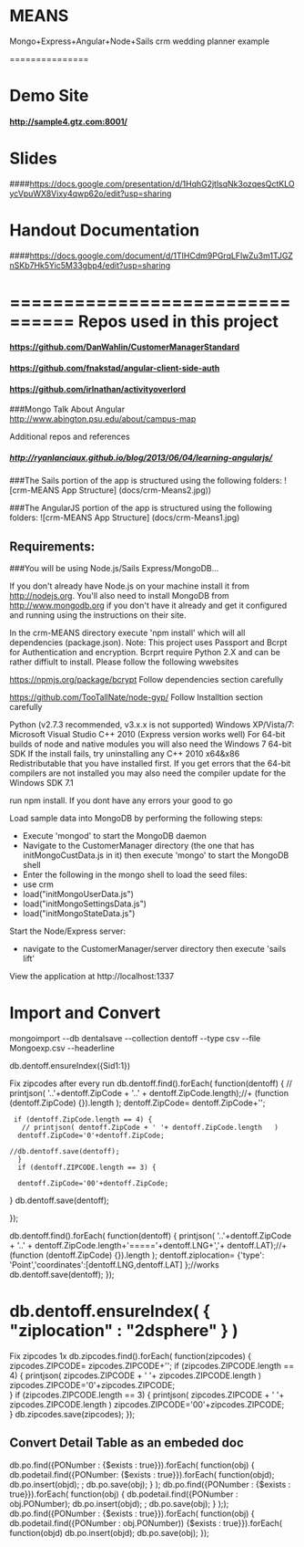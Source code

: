 MEANS
=====

Mongo+Express+Angular+Node+Sails
crm wedding planner example

===============
# Demo Site
#### http://sample4.gtz.com:8001/

# Slides
####https://docs.google.com/presentation/d/1HqhG2jtlsqNk3ozqesQctKLOycVpuWX8Vixy4qwp62o/edit?usp=sharing


# Handout Documentation
####https://docs.google.com/document/d/1TIHCdm9PGrqLFlwZu3m1TJGZnSKb7Hk5Yic5M33gbp4/edit?usp=sharing

================================
Repos used in this project
===============
#### https://github.com/DanWahlin/CustomerManagerStandard
#### https://github.com/fnakstad/angular-client-side-auth
#### https://github.com/irlnathan/activityoverlord

###Mongo Talk About Angular
http://www.abington.psu.edu/about/campus-map

Additional repos and references
##### http://ryanlanciaux.github.io/blog/2013/06/04/learning-angularjs/

###The Sails portion of the app is structured using the following folders:
![crm-MEANS App Structure]
(docs/crm-Means2.jpg))

###The AngularJS portion of the app is structured using the following folders:
![crm-MEANS App Structure]
(docs/crm-Means1.jpg)


## Requirements:

###You will be using Node.js/Sails Express/MongoDB...

If you don't already have Node.js on your machine install it from http://nodejs.org. You'll also need to install MongoDB from http://www.mongodb.org if you don't have it already and get it configured and running using the instructions on their site.

In the crm-MEANS directory execute 'npm install' which will all dependencies (package.json).
Note: This project uses Passport and Bcrpt for Authentication and encryption.
Bcrprt require Python 2.X and can be rather diffiult to install. Please follow the following wwebsites

https://npmjs.org/package/bcrypt
Follow dependencies section carefully

https://github.com/TooTallNate/node-gyp/
Follow Installtion section carefully

Python (v2.7.3 recommended, v3.x.x is not supported)
Windows XP/Vista/7:
Microsoft Visual Studio C++ 2010 (Express version works well)
For 64-bit builds of node and native modules you will also need the Windows 7 64-bit SDK
If the install fails, try uninstalling any C++ 2010 x64&x86 Redistributable that you have installed first.
If you get errors that the 64-bit compilers are not installed you may also need the compiler update for the Windows SDK 7.1

run npm install. If you dont have any errors your good to go

Load sample data into MongoDB by performing the following steps:

* Execute 'mongod' to start the MongoDB daemon
* Navigate to the CustomerManager directory (the one that has initMongoCustData.js in it) then execute 'mongo' to start the MongoDB shell
* Enter the following in the mongo shell to load the seed files:
 * use crm
 * load("initMongoUserData.js")
 * load("initMongoSettingsData.js")
 * load("initMongoStateData.js")

Start the Node/Express server:
* navigate to the CustomerManager/server directory then execute 'sails lift'

View the application at http://localhost:1337

# Import and Convert
mongoimport --db dentalsave --collection dentoff --type csv --file Mongoexp.csv --headerline

db.dentoff.ensureIndex({Sid1:1})

Fix zipcodes after every run
db.dentoff.find().forEach( function(dentoff) { 
   //  printjson( '..'+dentoff.ZipCode + '..' + dentoff.ZipCode.length);//+  (function (dentoff.ZipCode) {}).length );
  dentoff.ZipCode= dentoff.ZipCode+'';

     if (dentoff.ZipCode.length == 4) {
       // printjson( dentoff.ZipCode + ' '+ dentoff.ZipCode.length   )
      dentoff.ZipCode='0'+dentoff.ZipCode;
    
    //db.dentoff.save(dentoff);
      }
      if (dentoff.ZIPCODE.length == 3) {
     
      dentoff.ZipCode='00'+dentoff.ZipCode;    
}
      db.dentoff.save(dentoff);
      
});

db.dentoff.find().forEach( function(dentoff) { 
     printjson( '..'+dentoff.ZipCode + '..' + dentoff.ZipCode.length+'====='+dentoff.LNG+','+ dentoff.LAT);//+  (function (dentoff.ZipCode) {}).length );
  dentoff.ziplocation= {'type': 'Point','coordinates':[dentoff.LNG,dentoff.LAT] };//works
     db.dentoff.save(dentoff);
});

db.dentoff.ensureIndex( { "ziplocation" : "2dsphere" } )
======================================================

Fix zipcodes 1x
db.zipcodes.find().forEach( function(zipcodes) { 
 zipcodes.ZIPCODE= zipcodes.ZIPCODE+'';
if (zipcodes.ZIPCODE.length == 4) {
      printjson( zipcodes.ZIPCODE + ' '+ zipcodes.ZIPCODE.length   )
      zipcodes.ZIPCODE='0'+zipcodes.ZIPCODE;    
}
if (zipcodes.ZIPCODE.length == 3) {
      printjson( zipcodes.ZIPCODE + ' '+ zipcodes.ZIPCODE.length   )
      zipcodes.ZIPCODE='00'+zipcodes.ZIPCODE;    
}
db.zipcodes.save(zipcodes);
});


## Convert Detail Table as an embeded doc
db.po.find({PONumber : {$exists : true}}).forEach( function(obj) { db.podetail.find({PONumber: {$exists : true}}).forEach( function(objd); 
db.po.insert(objd); ; db.po.save(obj); } );
db.po.find({PONumber : {$exists : true}}).forEach( function(obj) { db.podetail.find({PONumber :  obj.PONumber); 
db.po.insert(objd); ; db.po.save(obj); } ););
db.po.find({PONumber : {$exists : true}}).forEach( function(obj) { db.podetail.find({PONumber :  obj.PONumber)) {$exists : true}}).forEach( function(objd) 
db.po.insert(objd); db.po.save(obj); });
